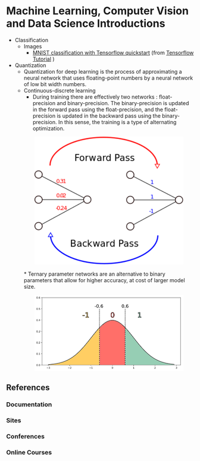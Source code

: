 ﻿# Machine Learning, Computer Vision and Data Science Introductions 
* Classification
  * Images  
    * [MNIST classification with Tensorflow quickstart](./classification/MNIST_classification_with_tensorflow_quickstart.ipynb) (from [Tensorflow Tutorial](https://www.tensorflow.org/tutorials/quickstart/beginner) )
* Quantization
  * Quantization for deep learning is the process of approximating a neural network that uses floating-point numbers by a neural network of low bit width numbers.
  * Continuous-discrete learning
    * During training there are effectively two networks : float-precision and binary-precision. The binary-precision is updated in the forward pass using the float-precision, and the float-precision is updated in the backward pass using the binary-precision. In this sense, the training is a type of alternating optimization.
    <p align="center">
       <img src="./quantization/quantization_of_parameteres during training.png" width="400px" title="Quantization of parameters during training">
    </p>
    * Ternary parameter networks are an alternative to binary parameters that allow for higher accuracy, at cost of larger model size.
    <p align="center">
       <img src="./quantization/ternary_quantization_for_gaussain_distributed_parameters.png" width="400px" title="Ternary quantization for Gaussian-distributed parameters">
    </p>
 
## References

### Documentation

### Sites

### Conferences

### Online Courses
